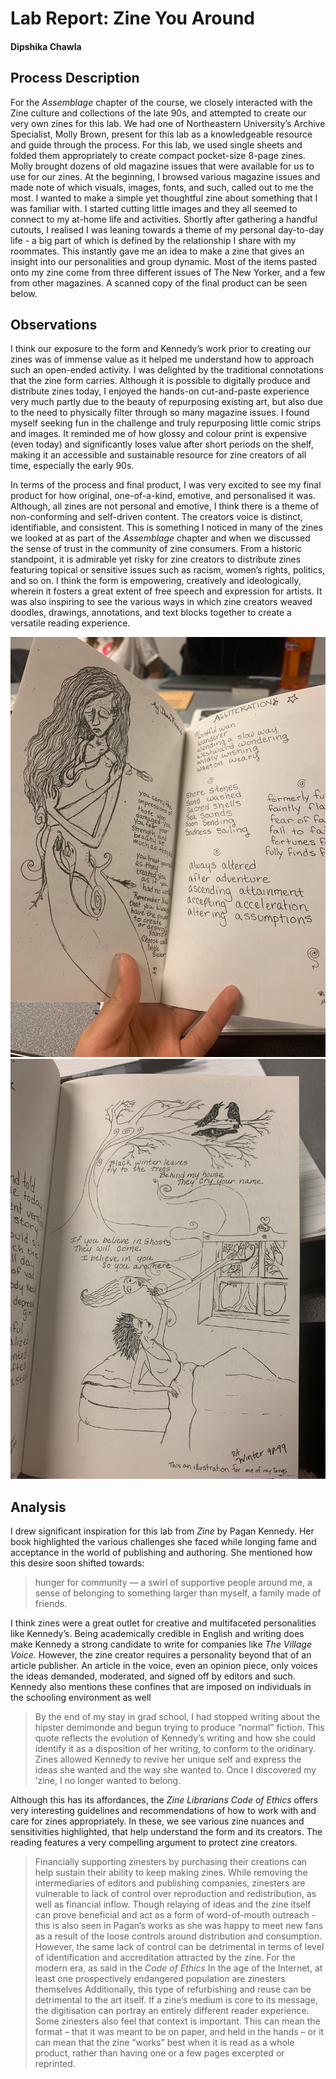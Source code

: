 # Lab Report: Zine You Around

#### Dipshika Chawla

## Process Description

For the _Assemblage_ chapter of the course, we closely interacted with the Zine culture and collections of the late 90s, and attempted to create our very own zines for this lab. We had one of Northeastern University’s Archive Specialist, Molly Brown, present for this lab as a knowledgeable resource and guide through the process. For this lab, we used single sheets and folded them appropriately to create compact pocket-size 8-page zines. Molly brought dozens of old magazine issues that were available for us to use for our zines. At the beginning, I browsed various magazine issues and made note of which visuals, images, fonts, and such, called out to me the most. I wanted to make a simple yet thoughtful zine about something that I was familiar with. I started cutting little images and they all seemed to connect to my at-home life and activities. Shortly after gathering a handful cutouts, I realised I was leaning towards a theme of my personal day-to-day life - a big part of which is defined by the relationship I share with my roommates. This instantly gave me an idea to make a zine that gives an insight into our personalities and group dynamic. Most of the items pasted onto my zine come from three different issues of The New Yorker, and a few from other magazines. A scanned copy of the final product can be seen below.



## Observations

I think our exposure to the form and Kennedy’s work prior to creating our zines was of immense value as it helped me understand how to approach such an open-ended activity. I was delighted by the traditional connotations that the zine form carries. Although it is possible to digitally produce and distribute zines today, I enjoyed the hands-on cut-and-paste experience very much partly due to the beauty of repurposing existing art, but also due to the need to physically filter through so many magazine issues. I found myself seeking fun in the challenge and truly repurposing little comic strips and images. It reminded me of how glossy and colour print is expensive (even today) and significantly loses value after short periods on the shelf, making it an accessible and sustainable resource for zine creators of all time, especially the early 90s.

In terms of the process and final product, I was very excited to see my final product for how original, one-of-a-kind, emotive, and personalised it was. Although, all zines are not personal and emotive, I think there is a theme of non-conforming and self-driven content. The creators voice is distinct, identifiable, and consistent. This is something I noticed in many of the zines we looked at as part of the _Assemblage_ chapter and when we discussed the sense of trust in the community of zine consumers. From a historic standpoint, it is admirable yet risky for zine creators to distribute zines featuring topical or sensitive issues such as racism, women’s rights, politics, and so on. I think the form is empowering, creatively and ideologically, wherein it fosters a great extent of free speech and expression for artists. It was also inspiring to see the various ways in which zine creators weaved doodles, drawings, annotations, and text blocks together to create a versatile reading experience.

![Zine Example 1](/images/zineexample1.jpeg)
![Zine Example 2](/images/zineexample2.jpeg)

## Analysis

I drew significant inspiration for this lab from _Zine_ by Pagan Kennedy. Her book highlighted the various challenges she faced while longing fame and acceptance in the world of publishing and authoring. She mentioned how this desire soon shifted towards:
> hunger for community — a swirl of supportive people around me, a sense of belonging to something larger than myself, a family made of friends.

I think zines were a great outlet for creative and multifaceted personalities like Kennedy’s. Being academically credible in English and writing does make Kennedy a strong candidate to write for companies like _The Village Voice._ However, the zine creator requires a personality beyond that of an article publisher. An article in the voice, even an opinion piece, only voices the ideas demanded, moderated, and signed off by editors and such. Kennedy also mentions these confines that are imposed on individuals in the schooling environment as well
> By the end of my stay in grad school, I had stopped writing about the hipster demimonde and begun trying to produce “normal” fiction.
This quote reflects the evolution of Kennedy’s writing and how she could identify it as a disposition of her writing, to conform to the oridinary. Zines allowed Kennedy to revive her unique self and express the ideas she wanted and the way she wanted to.
> Once I discovered my ’zine, I no longer wanted to belong.

Although this has its affordances, the _Zine Librarians Code of Ethics_ offers very interesting guidelines and recommendations of how to work with and care for zines appropriately. In these, we see various zine nuances and sensitivities highlighted, that help understand the form and its creators. The reading features a very compelling argument to protect zine creators.
> Financially supporting zinesters by purchasing their creations can help sustain their ability to keep making zines.
While removing the intermediaries of editors and publishing companies, zinesters are vulnerable to lack of control over reproduction and redistribution, as well as financial inflow. Though relaying of ideas and the zine itself can prove beneficial and act as a form of word-of-mouth outreach - this is also seen in Pagan’s works as she was happy to meet new fans as a result of the loose controls around distribution and consumption. However, the same lack of control can be detrimental in terms of level of identification and accreditation attracted by the zine. For the modern era, as said in the _Code of Ethics_
> In the age of the Internet, at least one prospectively endangered population are zinesters themselves
Additionally, this type of refurbishing and reuse can be detrimental to the art itself. If a zine’s medium is core to its message, the digitisation can portray an entirely different reader experience. 
> Some zinesters also feel that context is important. This can mean the format – that it was meant to be on paper, and held in the hands – or it can mean that the zine “works” best when it is read as a whole product, rather than having one or a few pages excerpted or reprinted. 



